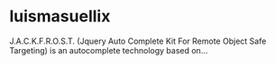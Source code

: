 # luismasuellix
J.A.C.K.F.R.O.S.T. (Jquery Auto Complete Kit For Remote Object Safe Targeting) is an autocomplete technology based on…
